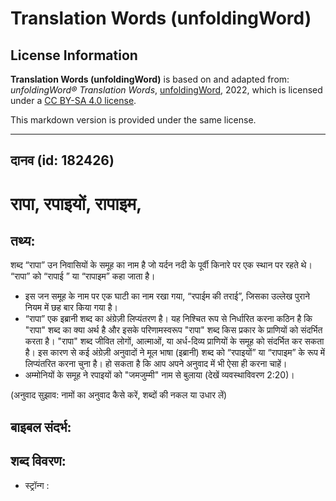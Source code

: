 # Translation Words (unfoldingWord)

## License Information

**Translation Words (unfoldingWord)** is based on and adapted from: _unfoldingWord® Translation Words_, [unfoldingWord](https://unfoldingword.org/utw), 2022, which is licensed under a [CC BY-SA 4.0 license](https://creativecommons.org/licenses/by-sa/4.0/legalcode.en).

This markdown version is provided under the same license.



--------------------------------

## दानव (id: 182426)

रापा, रपाइयों, रापाइम,
======================

तथ्य:
-----

शब्द “रापा” उन निवासियों के समूह का नाम है जो यर्दन नदी के पूर्वी किनारे पर एक स्थान पर रहते थे। “रापा” को “रापाई ” या “रापाइम” कहा जाता है। 

* इस जन समूह के नाम पर एक घाटी का नाम रखा गया, “रपाईम की तराई”, जिसका उल्लेख पुराने नियम में छह बार किया गया है।
* “रापा” एक इब्रानी शब्द का अंग्रेज़ी लिप्यंतरण है। यह निश्चित रूप से निर्धारित करना कठिन है कि "रापा" शब्द का क्या अर्थ है और इसके परिणामस्वरूप "रापा" शब्द किस प्रकार के प्राणियों को संदर्भित करता है। "रापा" शब्द जीवित लोगों, आत्माओं, या अर्ध\-दिव्य प्राणियों के समूह को संदर्भित कर सकता है। इस कारण से कई अंग्रेज़ी अनुवादों ने मूल भाषा (इब्रानी) शब्द को “रपाइयों” या “रापाइम” के रूप में लिप्यंतरित करना चुना है। हो सकता है कि आप अपने अनुवाद में भी ऐसा ही करना चाहें।
* अम्मोनियों के समूह ने रपाइयों को "जमजुम्मी" नाम से बुलाया (देखें व्यवस्थाविवरण 2:20\)।

(अनुवाद सुझाव: नामों का अनुवाद कैसे करें, शब्दों की नकल या उधार लें)

बाइबल संदर्भ:
-------------

शब्द विवरण:
-----------

* स्ट्रॉन्ग :


